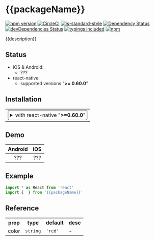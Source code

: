 # {{packageName}}
[![npm version](https://badge.fury.io/js/{{packageName}}.svg)](https://badge.fury.io/js/{{packageName}})
[![CircleCI](https://circleci.com/gh/{{githubUsername}}/{{packageName}}.svg?style=svg)](https://circleci.com/gh/{{githubUsername}}/{{packageName}})
[![js-standard-style](https://img.shields.io/badge/code%20style-standard-brightgreen.svg)](https://github.com/standard/standard)
[![Dependency Status](https://david-dm.org/{{npmUsername}}/{{packageName}}.svg)](https://david-dm.org/{{npmUsername}}/{{packageName}})
[![devDependencies Status](https://david-dm.org/{{npmUsername}}/{{packageName}}/dev-status.svg)](https://david-dm.org/{{npmUsername}}/{{packageName}}?type=dev)
[![typings included](https://img.shields.io/badge/typings-included-brightgreen.svg?t=1495378566925)](package.json)
[![npm](https://img.shields.io/npm/l/express.svg)](https://www.npmjs.com/package/{{packageName}})

{{description}}

## Status

- iOS & Android:
  - ???
- react-native:
  - supported versions "<strong>&gt;= 0.60.0</strong>"

## Installation

<table>
<td>
<details style="border: 1px solid; border-radius: 5px; padding: 5px">
  <summary>with react-native "<strong>&gt;=0.60.0</strong>"</summary>

### 0. Setup Swift and Kotlin

- Open your iOS project in Xcode and create empty Swift file and bridging header to enable Swift support
- Modify `android/build.gradle`:

  ```diff
  buildscript {
    ext {
      ...
  +   kotlinVersion = "1.3.41"
    }
  ...

    dependencies {
  +   classpath("org.jetbrains.kotlin:kotlin-gradle-plugin:${kotlinVersion}")
      ...
  ```

### 1. Install latest version from npm

`$ npm i {{packageName}} -S`

### 2. Install pods

`$ cd ios && pod install && cd ..`

</details>
</td>
</table>

## Demo

 Android                                       |  iOS
:---------------------------------------------:|:---------------------------------------------:
???  |  ???

## Example

```jsx
import * as React from 'react'
import {  } from '{{packageName}}'
```

## Reference

<table>
  <tr>
    <th>prop</th>
    <th>type</th>
    <th>default</th>
    <th>desc</th>
  </tr>
  <tr>
    <td>color</td>
    <td><code>string</code></td>
    <td><code>'red'</code></td>
    <td>-</td>
  </tr>
</table>
